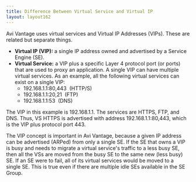 ```yaml
---
title: Difference Between Virtual Service and Virtual IP
layout: layout162
---
```

Avi Vantage uses virtual services and Virtual IP Addresses (VIPs). These are related but separate things.

* **Virtual IP (VIP):** a single IP address owned and advertised by a Service Engine (SE). 
* **Virtual Service:** a VIP plus a specific Layer 4 protocol port (or ports) that are used to proxy an application. A single VIP can have multiple virtual services. As an example, all the following virtual services can exist on a single VIP:  
    * 192.168.1.1:80,443  (HTTP/S)
    * 192.168.1.1:20,21  (FTP)
    * 192.168.1.1:53  (DNS)  

The VIP in this example is 192.168.1.1. The services are HTTPS, FTP, and DNS. Thus, VS HTTPS is advertised with address 192.168.1.1:80,443, which is the VIP plus protocol port 443.

The VIP concept is important in Avi Vantage, because a given IP address can be advertised (ARPed) from only a single SE. If the SE that owns a VIP is busy and needs to migrate a virtual service's traffic to a less busy SE, then all the VSs are moved from the busy SE to the same new (less busy) SE. If an SE were to fail, all of its virtual services would be moved to a single SE. This is true even if there are multiple idle SEs available in the SE Group.
